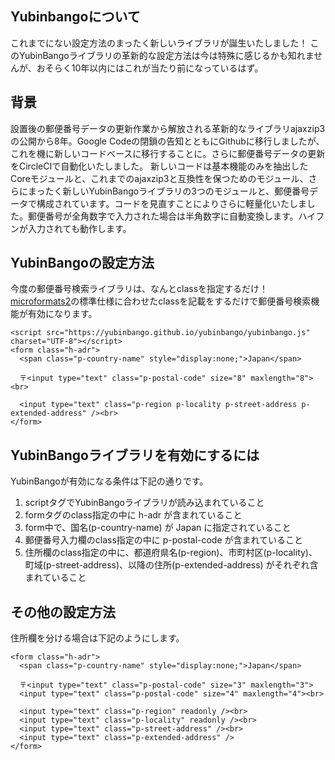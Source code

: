 ## Yubinbangoについて

これまでにない設定方法のまったく新しいライブラリが誕生いたしました！
このYubinBangoライブラリの革新的な設定方法は今は特殊に感じるかも知れませんが、おそらく10年以内にはこれが当たり前になっているはず。

## 背景

設置後の郵便番号データの更新作業から解放される革新的なライブラリajaxzip3の公開から8年。Google Codeの閉鎖の告知とともにGithubに移行しましたが、これを機に新しいコードベースに移行することに。さらに郵便番号データの更新をCircleCIで自動化いたしました。
新しいコードは基本機能のみを抽出したCoreモジュールと、これまでのajaxzip3と互換性を保つためのモジュール、さらにまったく新しいYubinBangoライブラリの3つのモジュールと、郵便番号データで構成されています。コードを見直すことによりさらに軽量化いたしました。郵便番号が全角数字で入力された場合は半角数字に自動変換します。ハイフンが入力されても動作します。

## YubinBangoの設定方法

今度の郵便番号検索ライブラリは、なんとclassを指定するだけ！
[microformats2](http://microformats.org/wiki/h-adr)の標準仕様に合わせたclassを記載をするだけで郵便番号検索機能が有効になります。

    <script src="https://yubinbango.github.io/yubinbango/yubinbango.js" charset="UTF-8"></script>
    <form class="h-adr">
      <span class="p-country-name" style="display:none;">Japan</span>

      〒<input type="text" class="p-postal-code" size="8" maxlength="8"><br>

      <input type="text" class="p-region p-locality p-street-address p-extended-address" /><br>
    </form>

## YubinBangoライブラリを有効にするには

YubinBangoが有効になる条件は下記の通りです。

1. scriptタグでYubinBangoライブラリが読み込まれていること
2. formタグのclass指定の中に h-adr が含まれていること
3. form中で、国名(p-country-name) が Japan に指定されていること
4. 郵便番号入力欄のclass指定の中に p-postal-code が含まれていること
5. 住所欄のclass指定の中に、都道府県名(p-region)、市町村区(p-locality)、町域(p-street-address)、以降の住所(p-extended-address) がそれぞれ含まれていること

## その他の設定方法

住所欄を分ける場合は下記のようにします。

    <form class="h-adr">
      <span class="p-country-name" style="display:none;">Japan</span>

      〒<input type="text" class="p-postal-code" size="3" maxlength="3">
      <input type="text" class="p-postal-code" size="4" maxlength="4"><br>

      <input type="text" class="p-region" readonly /><br>
      <input type="text" class="p-locality" readonly /><br>
      <input type="text" class="p-street-address" /><br>
      <input type="text" class="p-extended-address" />
    </form>
